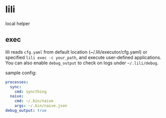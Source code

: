 # lili

local helper

## exec

lili reads `cfg.yaml` from default location (~/.lili/executor/cfg.yaml) or specified `lili exec -c your_path`, and execute user-defined applications. You can also enable `debug_output` to check on logs under `~/.lili/debug`.

sample config:

```yaml
processes:
  sync:
    cmd: syncthing
  naive:
    cmd: ~/.bin/naive
    args: ~/.bin/naive.json
debug_output: true
```
